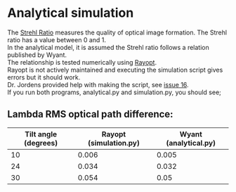 # Analytical simulation

The [Strehl Ratio](https://en.wikipedia.org/wiki/Strehl_ratio) measures the quality of optical image formation.
The Strehl ratio has a value between 0 and 1.  
In the analytical model, it is assumed the Strehl ratio follows a relation
published by Wyant.  
The relationship is tested numerically using [Rayopt](https://github.com/quartiq/rayopt).  
Rayopt is not actively maintained and executing the simulation script gives errors but it should work.  
Dr. Jordens provided help with making the script, see [issue 16](https://github.com/quartiq/rayopt/issues/16).  
If you run both programs, analytical.py and simulation.py, you should see;

## Lambda RMS optical path difference:

|Tilt angle (degrees) |Rayopt (simulation.py)| Wyant (analytical.py)
|-----|--------|-------|
| 10 | 0.006 | 0.005 |
| 24 | 0.034 | 0.032 |
| 30 | 0.054 | 0.05 |
